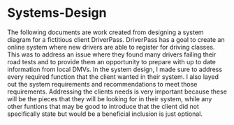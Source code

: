 # Systems-Design

The following documents are work created from designing a system diagram for a fictitious client DriverPass. DriverPass has a goal to create an online system where new drivers are able to register for driving classes. This was to address an issue where they found many drivers failing their road tests and to provide them an opportunity to prepare with up to date information from local DMVs.
In the system design, I made sure to address every required function that the client wanted in their system. I also layed out the system requirements and recommendations to meet those requirements. Addressing the clients needs is very important because these will be the pieces that they will be looking for in their system, while any other funtions that may be good to introduce that the client did not specifically state but would be a beneficial inclusion is just optional.
